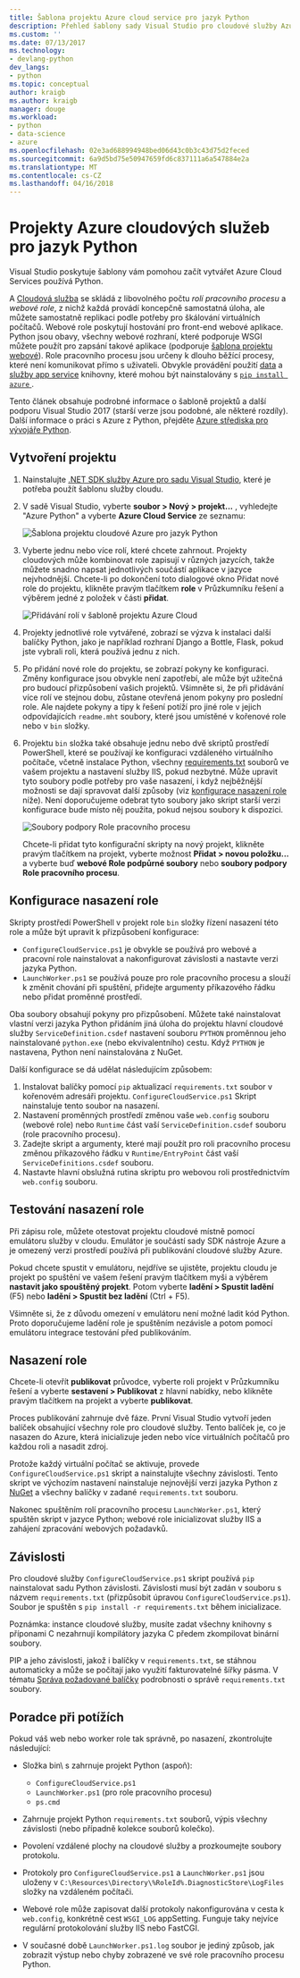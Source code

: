 ```yaml
---
title: Šablona projektu Azure cloud service pro jazyk Python
description: Přehled šablony sady Visual Studio pro cloudové služby Azure napsané v Pythonu včetně nasazení role, závislosti a řešení potíží.
ms.custom: ''
ms.date: 07/13/2017
ms.technology:
- devlang-python
dev_langs:
- python
ms.topic: conceptual
author: kraigb
ms.author: kraigb
manager: douge
ms.workload:
- python
- data-science
- azure
ms.openlocfilehash: 02e3ad688994948bed06d43c0b3c43d75d2feced
ms.sourcegitcommit: 6a9d5bd75e50947659fd6c837111a6a547884e2a
ms.translationtype: MT
ms.contentlocale: cs-CZ
ms.lasthandoff: 04/16/2018
---
```

# <a name="azure-cloud-service-projects-for-python"></a>Projekty Azure cloudových služeb pro jazyk Python

Visual Studio poskytuje šablony vám pomohou začít vytvářet Azure Cloud Services používá Python.

A [Cloudová služba](http://go.microsoft.com/fwlink/?LinkId=306052) se skládá z libovolného počtu *rolí pracovního procesu* a *webové role*, z nichž každá provádí koncepčně samostatná úloha, ale můžete samostatně replikaci podle potřeby pro škálování virtuálních počítačů. Webové role poskytují hostování pro front-end webové aplikace. Python jsou obavy, všechny webové rozhraní, které podporuje WSGI můžete použít pro zapsání takové aplikace (podporuje [šablona projektu webové](python-web-application-project-templates.md)). Role pracovního procesu jsou určeny k dlouho běžící procesy, které není komunikovat přímo s uživateli. Obvykle provádění použití [data](http://go.microsoft.com/fwlink/?LinkId=401571) a [služby app service](http://go.microsoft.com/fwlink/?LinkId=401572) knihovny, které mohou být nainstalovány s [ `pip install azure` ](http://pypi.org/project/azure).

Tento článek obsahuje podrobné informace o šabloně projektů a další podporu Visual Studio 2017 (starší verze jsou podobné, ale některé rozdíly). Další informace o práci s Azure z Python, přejděte [Azure střediska pro vývojáře Python](http://go.microsoft.com/fwlink/?linkid=254360).

## <a name="create-a-project"></a>Vytvoření projektu

1. Nainstalujte [.NET SDK služby Azure pro sadu Visual Studio](https://www.visualstudio.com/vs/azure-tools/), které je potřeba použít šablonu služby cloudu.
1. V sadě Visual Studio, vyberte **soubor > Nový > projekt...** , vyhledejte "Azure Python" a vyberte **Azure Cloud Service** ze seznamu:

    ![Šablona projektu cloudové Azure pro jazyk Python](media/template-azure-cloud-project.png)

1. Vyberte jednu nebo více rolí, které chcete zahrnout. Projekty cloudových může kombinovat role zapisují v různých jazycích, takže můžete snadno napsat jednotlivých součástí aplikace v jazyce nejvhodnější. Chcete-li po dokončení toto dialogové okno Přidat nové role do projektu, klikněte pravým tlačítkem **role** v Průzkumníku řešení a výběrem jedné z položek v části **přidat**.

    ![Přidávání rolí v šabloně projektu Azure Cloud](media/template-azure-cloud-service-project-wizard.png)

1. Projekty jednotlivé role vytvářené, zobrazí se výzva k instalaci další balíčky Python, jako je například rozhraní Django a Bottle, Flask, pokud jste vybrali roli, která používá jednu z nich.

1. Po přidání nové role do projektu, se zobrazí pokyny ke konfiguraci. Změny konfigurace jsou obvykle není zapotřebí, ale může být užitečná pro budoucí přizpůsobení vašich projektů. Všimněte si, že při přidávání více rolí ve stejnou dobu, zůstane otevřená jenom pokyny pro poslední role. Ale najdete pokyny a tipy k řešení potíží pro jiné role v jejich odpovídajících `readme.mht` soubory, které jsou umístěné v kořenové role nebo v `bin` složky.

1. Projektu `bin` složka také obsahuje jednu nebo dvě skriptů prostředí PowerShell, které se používají ke konfiguraci vzdáleného virtuálního počítače, včetně instalace Python, všechny [requirements.txt](#dependencies) souborů ve vašem projektu a nastavení služby IIS, pokud nezbytné. Může upravit tyto soubory podle potřeby pro vaše nasazení, i když nejběžnější možnosti se dají spravovat další způsoby (viz [konfigurace nasazení role](#configuring-role-deployment) níže). Není doporučujeme odebrat tyto soubory jako skript starší verzi konfigurace bude místo něj použita, pokud nejsou soubory k dispozici.

    ![Soubory podpory Role pracovního procesu](media/template-azure-cloud-service-worker-role-support-files.png)

    Chcete-li přidat tyto konfigurační skripty na nový projekt, klikněte pravým tlačítkem na projekt, vyberte možnost **Přidat > novou položku...** a vyberte buď **webové Role podpůrné soubory** nebo **soubory podpory Role pracovního procesu**.

## <a name="configuring-role-deployment"></a>Konfigurace nasazení role

Skripty prostředí PowerShell v projekt role `bin` složky řízení nasazení této role a může být upravit k přizpůsobení konfigurace:

- `ConfigureCloudService.ps1` je obvykle se používá pro webové a pracovní role nainstalovat a nakonfigurovat závislosti a nastavte verzi jazyka Python.
- `LaunchWorker.ps1` se používá pouze pro role pracovního procesu a slouží k změnit chování při spuštění, přidejte argumenty příkazového řádku nebo přidat proměnné prostředí.

Oba soubory obsahují pokyny pro přizpůsobení. Můžete také nainstalovat vlastní verzi jazyka Python přidáním jiná úloha do projektu hlavní cloudové služby `ServiceDefinition.csdef` nastavení souboru `PYTHON` proměnnou jeho nainstalované `python.exe` (nebo ekvivalentního) cestu. Když `PYTHON` je nastavena, Python není nainstalována z NuGet.

Další konfigurace se dá udělat následujícím způsobem:

1. Instalovat balíčky pomocí `pip` aktualizací `requirements.txt` soubor v kořenovém adresáři projektu. `ConfigureCloudService.ps1` Skript nainstaluje tento soubor na nasazení.
1. Nastavení proměnných prostředí změnou vaše `web.config` souboru (webové role) nebo `Runtime` část vaší `ServiceDefinition.csdef` souboru (role pracovního procesu).
1. Zadejte skript a argumenty, které mají použít pro roli pracovního procesu změnou příkazového řádku v `Runtime/EntryPoint` část vaší `ServiceDefinitions.csdef` souboru.
1. Nastavte hlavní obslužná rutina skriptu pro webovou roli prostřednictvím `web.config` souboru.

## <a name="testing-role-deployment"></a>Testování nasazení role

Při zápisu role, můžete otestovat projektu cloudové místně pomocí emulátoru služby v cloudu. Emulátor je součástí sady SDK nástroje Azure a je omezený verzi prostředí používá při publikování cloudové služby Azure.

Pokud chcete spustit v emulátoru, nejdříve se ujistěte, projektu cloudu je projekt po spuštění ve vašem řešení pravým tlačítkem myši a výběrem **nastavit jako spouštěný projekt**. Potom vyberte **ladění > Spustit ladění** (F5) nebo **ladění > Spustit bez ladění** (Ctrl + F5).

Všimněte si, že z důvodu omezení v emulátoru není možné ladit kód Python. Proto doporučujeme ladění role je spuštěním nezávisle a potom pomocí emulátoru integrace testování před publikováním.

## <a name="deploying-a-role"></a>Nasazení role

Chcete-li otevřít **publikovat** průvodce, vyberte roli projekt v Průzkumníku řešení a vyberte **sestavení > Publikovat** z hlavní nabídky, nebo klikněte pravým tlačítkem na projekt a vyberte **publikovat**.

Proces publikování zahrnuje dvě fáze. První Visual Studio vytvoří jeden balíček obsahující všechny role pro cloudové služby. Tento balíček je, co je nasazen do Azure, která inicializuje jeden nebo více virtuálních počítačů pro každou roli a nasadit zdroj.

Protože každý virtuální počítač se aktivuje, provede `ConfigureCloudService.ps1` skript a nainstalujte všechny závislosti. Tento skript ve výchozím nastavení nainstaluje nejnovější verzi jazyka Python z [NuGet](https://www.nuget.org/packages?q=Tags%3A%22python%22+Authors%3A%22Python+Software+Foundation%22) a všechny balíčky v zadané `requirements.txt` souboru.

Nakonec spuštěním rolí pracovního procesu `LaunchWorker.ps1`, který spuštěn skript v jazyce Python; webové role inicializovat služby IIS a zahájení zpracování webových požadavků.

## <a name="dependencies"></a>Závislosti

Pro cloudové služby `ConfigureCloudService.ps1` skript používá `pip` nainstalovat sadu Python závislosti. Závislosti musí být zadán v souboru s názvem `requirements.txt` (přizpůsobit úpravou `ConfigureCloudService.ps1`). Soubor je spuštěn s `pip install -r requirements.txt` během inicializace.

Poznámka: instance cloudové služby, musíte zadat všechny knihovny s příponami C nezahrnují kompilátory jazyka C předem zkompilovat binární soubory.

PIP a jeho závislosti, jakož i balíčky v `requirements.txt`, se stáhnou automaticky a může se počítají jako využití fakturovatelné šířky pásma. V tématu [Správa požadované balíčky](managing-required-packages-with-requirements-txt.md) podrobnosti o správě `requirements.txt` soubory.

## <a name="troubleshooting"></a>Poradce při potížích

Pokud váš web nebo worker role tak správně, po nasazení, zkontrolujte následující:

- Složka bin\ s zahrnuje projekt Python (aspoň):

  - `ConfigureCloudService.ps1`
  - `LaunchWorker.ps1` (pro role pracovního procesu)
  - `ps.cmd`

- Zahrnuje projekt Python `requirements.txt` souborů, výpis všechny závislosti (nebo případně kolekce souborů kolečko).
- Povolení vzdálené plochy na cloudové služby a prozkoumejte soubory protokolu.
- Protokoly pro `ConfigureCloudService.ps1` a `LaunchWorker.ps1` jsou uloženy v `C:\Resources\Directory\%RoleId%.DiagnosticStore\LogFiles` složky na vzdáleném počítači.
- Webové role může zapisovat další protokoly nakonfigurována v cesta k `web.config`, konkrétně cest `WSGI_LOG` appSetting. Funguje taky nejvíce regulární protokolování služby IIS nebo FastCGI.
- V současné době `LaunchWorker.ps1.log` soubor je jediný způsob, jak zobrazit výstup nebo chyby zobrazené ve své role pracovního procesu Python.